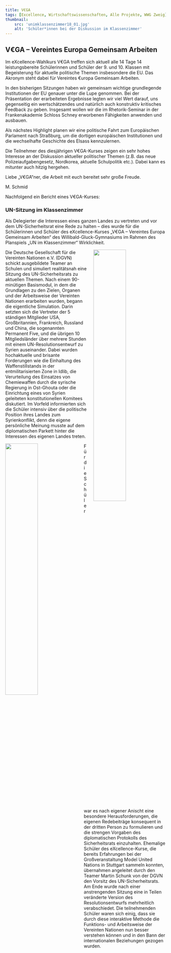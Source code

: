 ```yaml
---
title: V€GA
tags: [Excellence, Wirtschaftswissenschaften, Alle Projekte, WWG Zweig]
thumbnail: 
    src: 'unimklassenzimmer18_01.jpg'
    alt: 'Schüler*innen bei der Diskussion im Klassenzimmer' 
---
```


## V€GA – Vereintes Europa Gemeinsam Arbeiten

Im eXcellence-Wahlkurs V€GA treffen sich aktuell alle 14 Tage 14 leistungsbereite Schülerinnen und Schüler der 9. und 10. Klassen mit Begeisterung für aktuelle politische Themen insbesondere die EU. Das Akronym steht dabei für Vereintes €uropa Gemeinsam Arbeiten.

In den bisherigen Sitzungen haben wir gemeinsam wichtige grundlegende Institutionen der EU genauer unter die Lupe genommen. Bei der Präsentation der erarbeiteten Ergebnisse legten wir viel Wert darauf, uns gegenseitig ein wertschätzendes und natürlich auch konstruktiv kritisches Feedback zu geben. Insgesamt wollen wir die im Rhetorik-Seminar in der Frankenakademie Schloss Schney erworbenen Fähigkeiten anwenden und ausbauen.

Als nächstes Highlight planen wir eine politische Fahrt zum Europäischen Parlament nach Straßburg, um die dortigen europäischen Institutionen und die wechselhafte Geschichte des Elsass kennzulernen.

Die Teilnehmer des diesjährigen V€GA-Kurses zeigen ein sehr hohes Interesse an der Diskussion aktueller politischer Themen (z.B. das neue Polizeiaufgabengesetz, Nordkorea, aktuelle Schulpolitik etc.). Dabei kann es mitunter auch hitzig hergehen.

Liebe „V€GA“ner, die Arbeit mit euch bereitet sehr große Freude.

M. Schmid

Nachfolgend ein Bericht eines V€GA-Kurses:

### UN-Sitzung im Klassenzimmer

Als Delegierter die Interessen eines ganzen Landes zu vertreten und vor dem UN-Sicherheitsrat eine Rede zu halten – dies wurde für die Schülerinnen und Schüler des eXcellence-Kurses „V€GA – Vereintes Europa Gemeinsam Arbeiten“ des Willibald-Gluck-Gymnasiums im Rahmen des Planspiels „UN im Klassenzimmer“ Wirklichkeit.

<img src = "/images/unimklassenzimmer18_01.jpg" style ="float:right;width: 45%; margin-left:20px">

Die Deutsche Gesellschaft für die Vereinten Nationen e.V. (DGVN) schickt ausgebildete Teamer an Schulen und simuliert realitätsnah eine Sitzung des UN-Sicherheitsrats zu aktuellen Themen. Nach einem 90-minütigen Basismodul, in dem die Grundlagen zu den Zielen, Organen und der Arbeitsweise der Vereinten Nationen erarbeiten wurden, begann die eigentliche Simulation. Darin setzten sich die Vertreter der 5 ständigen Mitglieder USA, Großbritannien, Frankreich, Russland und China, die sogenannten Permanent Five, und die übrigen 10 Mitgliedsländer über mehrere Stunden mit einem UN-Resolutionsentwurf zu Syrien auseinander. Dabei wurden hochaktuelle und brisante Forderungen wie die Einhaltung des Waffenstillstands in der entmilitarisierten Zone in Idlib, die Verurteilung des Einsatzes von Chemiewaffen durch die syrische Regierung in Ost-Ghouta oder die Einrichtung eines von Syrien geleiteten konstitutionellen Komitees diskutiert. Im Vorfeld informierten sich die Schüler intensiv über die politische Position ihres Landes zum Syrienkonflikt, denn die eigene persönliche Meinung musste auf dem diplomatischen Parkett hinter die Interessen des eigenen Landes treten. 

<img src = "/images/unimklassenzimmer18_02.jpg" style ="float:left;width: 45%; margin-right:20px">

Für die Schüler war es nach eigener Anischt eine besondere Herausforderungen, die eigenen Redebeiträge konsequent in der dritten Person zu formulieren und die strengen Vorgaben des diplomatischen Protokolls des Sicherheitsrats einzuhalten.
Ehemalige Schüler des eXcellence-Kurse, die bereits Erfahrungen bei der Großveranstaltung Model United Nations in Stuttgart sammeln konnten, übernahmen angeleitet durch den Teamer Martin Schunk von der DGVN den Vorsitz des UN-Sicherheitsrats.
Am Ende wurde nach einer anstrengenden Sitzung eine in Teilen veränderte Version des Resolutionsentwurfs mehrheitlich verabschiedet. Die teilnehmenden Schüler waren sich einig, dass sie durch diese interaktive Methode die Funktions- und Arbeitsweise der Vereinten Nationen nun besser verstehen können und in den Bann der internationalen Beziehungen gezogen wurden.